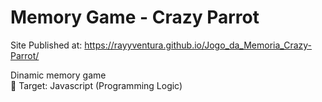 # Memory Game - Crazy Parrot
Site Published at: https://rayyventura.github.io/Jogo_da_Memoria_Crazy-Parrot/

Dinamic memory game </br>
🎯 Target: Javascript (Programming Logic)
